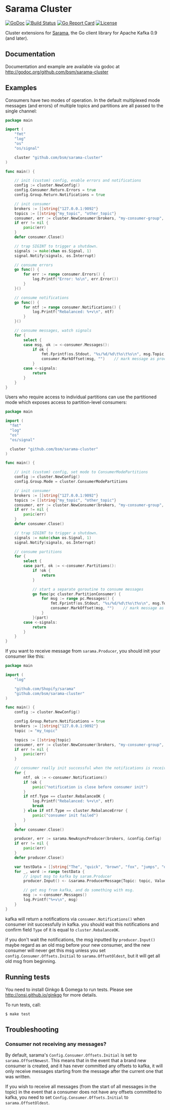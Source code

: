 # Sarama Cluster

[![GoDoc](https://godoc.org/github.com/bsm/sarama-cluster?status.svg)](https://godoc.org/github.com/bsm/sarama-cluster)
[![Build Status](https://travis-ci.org/bsm/sarama-cluster.svg?branch=master)](https://travis-ci.org/bsm/sarama-cluster)
[![Go Report Card](https://goreportcard.com/badge/github.com/bsm/sarama-cluster)](https://goreportcard.com/report/github.com/bsm/sarama-cluster)
[![License](https://img.shields.io/badge/License-MIT-blue.svg)](https://opensource.org/licenses/MIT)

Cluster extensions for [Sarama](https://github.com/Shopify/sarama), the Go client library for Apache Kafka 0.9 (and later).

## Documentation

Documentation and example are available via godoc at http://godoc.org/github.com/bsm/sarama-cluster

## Examples

Consumers have two modes of operation. In the default multiplexed mode messages (and errors) of multiple
topics and partitions are all passed to the single channel:

```go
package main

import (
	"fmt"
	"log"
	"os"
	"os/signal"

	cluster "github.com/bsm/sarama-cluster"
)

func main() {

	// init (custom) config, enable errors and notifications
	config := cluster.NewConfig()
	config.Consumer.Return.Errors = true
	config.Group.Return.Notifications = true

	// init consumer
	brokers := []string{"127.0.0.1:9092"}
	topics := []string{"my_topic", "other_topic"}
	consumer, err := cluster.NewConsumer(brokers, "my-consumer-group", topics, config)
	if err != nil {
		panic(err)
	}
	defer consumer.Close()

	// trap SIGINT to trigger a shutdown.
	signals := make(chan os.Signal, 1)
	signal.Notify(signals, os.Interrupt)

	// consume errors
	go func() {
		for err := range consumer.Errors() {
			log.Printf("Error: %s\n", err.Error())
		}
	}()

	// consume notifications
	go func() {
		for ntf := range consumer.Notifications() {
			log.Printf("Rebalanced: %+v\n", ntf)
		}
	}()

	// consume messages, watch signals
	for {
		select {
		case msg, ok := <-consumer.Messages():
			if ok {
				fmt.Fprintf(os.Stdout, "%s/%d/%d\t%s\t%s\n", msg.Topic, msg.Partition, msg.Offset, msg.Key, msg.Value)
				consumer.MarkOffset(msg, "")	// mark message as processed
			}
		case <-signals:
			return
		}
	}
}
```

Users who require access to individual partitions can use the partitioned mode which exposes access to partition-level
consumers:

```go
package main

import (
  "fmt"
  "log"
  "os"
  "os/signal"

  cluster "github.com/bsm/sarama-cluster"
)

func main() {

	// init (custom) config, set mode to ConsumerModePartitions
	config := cluster.NewConfig()
	config.Group.Mode = cluster.ConsumerModePartitions

	// init consumer
	brokers := []string{"127.0.0.1:9092"}
	topics := []string{"my_topic", "other_topic"}
	consumer, err := cluster.NewConsumer(brokers, "my-consumer-group", topics, config)
	if err != nil {
		panic(err)
	}
	defer consumer.Close()

	// trap SIGINT to trigger a shutdown.
	signals := make(chan os.Signal, 1)
	signal.Notify(signals, os.Interrupt)

	// consume partitions
	for {
		select {
		case part, ok := <-consumer.Partitions():
			if !ok {
				return
			}

			// start a separate goroutine to consume messages
			go func(pc cluster.PartitionConsumer) {
				for msg := range pc.Messages() {
					fmt.Fprintf(os.Stdout, "%s/%d/%d\t%s\t%s\n", msg.Topic, msg.Partition, msg.Offset, msg.Key, msg.Value)
					consumer.MarkOffset(msg, "")	// mark message as processed
				}
			}(part)
		case <-signals:
			return
		}
	}
}
```

If you want to receive message from `sarama.Producer`, you should init your consumer like this:

```go
package main

import (
    "log"

    "github.com/Shopify/sarama"
    "github.com/bsm/sarama-cluster"
)

func main() {
	config := cluster.NewConfig()

	config.Group.Return.Notifications = true
	brokers := []string{"127.0.0.1:9092"}
	topic := "my_topic"

	topics := []string{topic}
	consumer, err := cluster.NewConsumer(brokers, "my-consumer-group", topics, config)
	if err != nil {
		panic(err)
	}

	// consumer really init successful when the notifications is received and `ntf.Type==cluster.RebalanceOK`
	for {
		ntf, ok := <-consumer.Notifications()
		if !ok {
			panic("notification is close before consumer init")
		}
		if ntf.Type == cluster.RebalanceOK {
			log.Printf("Rebalanced: %+v\n", ntf)
			break
		} else if ntf.Type == cluster.RebalanceError {
			panic("consumer init failed")
		}
	}
	defer consumer.Close()

	producer, err := sarama.NewAsyncProducer(brokers, &config.Config)
	if err != nil {
		panic(err)
	}
	defer producer.Close()

	var testData = []string{"The", "quick", "brown", "fox", "jumps", "over", "the", "lazy", "dog"}
	for _, word := range testData {
		// input msg to kafka by saram.Producer
		producer.Input() <- &sarama.ProducerMessage{Topic: topic, Value: sarama.ByteEncoder(word)}

		// get msg from kafka, and do something with msg.
		msg := <-consumer.Messages()
		log.Printf("%+v\n", msg)
	}
}
```

kafka will return a notifications via `consumer.Notifications()` when consumer init successfully in kafka. you should wait this notifications and confirm field `Type` of it is equal to `cluster.RebalanceOK`.

if you don't wait the notifications, the msg inputted by `producer.Input()` maybe regard as an old msg before your new consumer, and the new consumer will never get this msg unless you set `config.Consumer.Offsets.Initial` to `sarama.OffsetOldest`, but it will get all old msg from beginning.

## Running tests

You need to install Ginkgo & Gomega to run tests. Please see
http://onsi.github.io/ginkgo for more details.

To run tests, call:

	$ make test

## Troubleshooting

### Consumer not receiving any messages?

By default, sarama's `Config.Consumer.Offsets.Initial` is set to `sarama.OffsetNewest`. This means that in the event that a brand new consumer is created, and it has never committed any offsets to kafka, it will only receive messages starting from the message after the current one that was written.

If you wish to receive all messages (from the start of all messages in the topic) in the event that a consumer does not have any offsets committed to kafka, you need to set `Config.Consumer.Offsets.Initial` to `sarama.OffsetOldest`.
